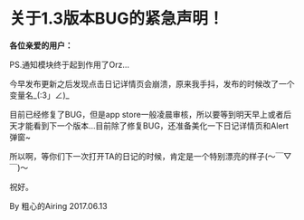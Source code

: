 # 关于1.3版本BUG的紧急声明！

**各位亲爱的用户：**

PS.通知模块终于起到作用了Orz…

今早发布更新之后发现点击日记详情页会崩溃，原来我手抖，发布的时候改了一个变量名_(:3」∠)\_

目前已经修复了BUG，但是app store一般凌晨审核，所以要等到明天早上或者后天才能看到下一个版本…目前除了修复BUG，还准备美化一下日记详情页和Alert弹窗~

所以啊，等你们下一次打开TA的日记的时候，肯定是一个特别漂亮的样子(～￣▽￣)～

祝好。

By 粗心的Airing
2017.06.13


